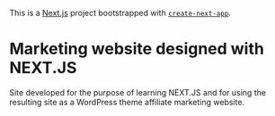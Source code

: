This is a [Next.js](https://nextjs.org/) project bootstrapped with [`create-next-app`](https://github.com/vercel/next.js/tree/canary/packages/create-next-app).
# Marketing website designed with NEXT.JS
Site developed for the purpose of learning NEXT.JS and for using the resulting site as a WordPress theme affiliate marketing website.




